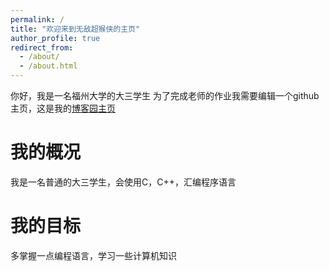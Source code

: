 ```yaml
---
permalink: /
title: "欢迎来到无敌超猴侠的主页"
author_profile: true
redirect_from: 
  - /about/
  - /about.html
---
```


你好，我是一名福州大学的大三学生
为了完成老师的作业我需要编辑一个github主页，这是我的[博客园主页](https://www.cnblogs.com/wudichaohouxia)
# 我的概况
我是一名普通的大三学生，会使用C，C++，汇编程序语言

我的目标
======
多掌握一点编程语言，学习一些计算机知识

